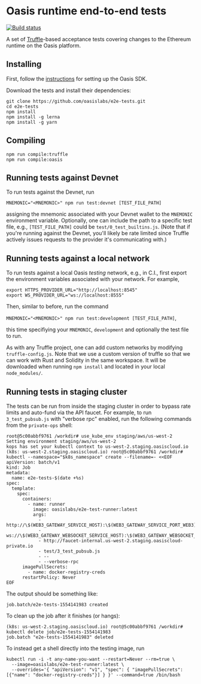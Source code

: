 # Oasis runtime end-to-end tests

[![Build status](https://badge.buildkite.com/58730a2be16848255387f3c8fe708465d09e699794fff0fae4.svg)](https://buildkite.com/oasislabs/e2e-tests)

A set of [Truffle](https://github.com/trufflesuite/truffle)-based acceptance tests covering changes to the Ethereum runtime on the Oasis platform.

## Installing


First, follow the [instructions](https://docs.oasis.dev/quickstart.html#set-up-the-oasis-sdk) for setting up the Oasis SDK.

Download the tests and install their dependencies:

```
git clone https://github.com/oasislabs/e2e-tests.git
cd e2e-tests
npm install
npm install -g lerna
npm install -g yarn
```

## Compiling

```
npm run compile:truffle
npm run compile:oasis
```

## Running tests against Devnet

To run tests against the Devnet, run

`MNEMONIC="<MNEMONIC>" npm run test:devnet [TEST_FILE_PATH]`

assigning the mnemonic associated with your Devnet wallet to the `MNEMONIC` environment variable. Optionally, one can include the path to a specific test file, e.g., `[TEST_FILE_PATH]` could be `test/0_test_builtins.js`. (Note that if you're running against the Devnet, you'll likely be rate limited since Truffle actively issues requests to the provider it's communicating with.)

## Running tests against a local network

To run tests against a local Oasis *testing* network, e.g., in C.I., first export the environment variables associated with your network. For example,

```
export HTTPS_PROVIDER_URL="http://localhost:8545"
export WS_PROVIDER_URL="ws://localhost:8555"
```

Then, similar to before, run the command

`MNEMONIC="<MNEMONIC>" npm run test:development [TEST_FILE_PATH]`,

this time specifiying your `MNEMONIC`, `development` and optionally the test file to run.

As with any Truffle project, one can add custom networks by modifying `truffle-config.js`. Note that we use a custom version of truffle so that we can work with Rust and Solidity in the same workspace. It will be downloaded when running `npm install` and located in your local `node_modules/`.

## Running tests in staging cluster

The tests can be run from inside the staging cluster in order to bypass rate limits and auto-fund via the API faucet. For example, to run `3_test_pubsub.js` with "verbose rpc" enabled, run the following commands from the `private-ops` shell:

```
root@5c00abbf9761 /workdir# use_kube_env staging/aws/us-west-2
Setting environment staging/aws/us-west-2
kops has set your kubectl context to us-west-2.staging.oasiscloud.io
(k8s: us-west-2.staging.oasiscloud.io) root@5c00abbf9761 /workdir# kubectl --namespace="$k8s_namespace" create --filename=- <<EOF
apiVersion: batch/v1
kind: Job
metadata:
  name: e2e-tests-$(date +%s)
spec:
  template:
    spec:
      containers:
        - name: runner
          image: oasislabs/e2e-test-runner:latest
          args:
            - http://\$(WEB3_GATEWAY_SERVICE_HOST):\$(WEB3_GATEWAY_SERVICE_PORT_WEB3)
            - ws://\$(WEB3_GATEWAY_WEBSOCKET_SERVICE_HOST):\$(WEB3_GATEWAY_WEBSOCKET_SERVICE_PORT_WEB3_WEBSOCKET)
            - http://faucet-internal.us-west-2.staging.oasiscloud-private.io
            - test/3_test_pubsub.js
            - --
            - --verbose-rpc
      imagePullSecrets:
        - name: docker-registry-creds
      restartPolicy: Never
EOF
```

The output should be something like:
```
job.batch/e2e-tests-1554141983 created
```

To clean up the job after it finishes (or hangs):
```
(k8s: us-west-2.staging.oasiscloud.io) root@5c00abbf9761 /workdir# kubectl delete job/e2e-tests-1554141983
job.batch "e2e-tests-1554141983" deleted
```

To instead get a shell directly into the testing image, run
```
kubectl run -i -t any-name-you-want --restart=Never --rm=true \
  --image=oasislabs/e2e-test-runner:latest \
  --overrides='{ "apiVersion": "v1", "spec": { "imagePullSecrets": [{"name": "docker-registry-creds"}] } }' --command=true /bin/bash
```
